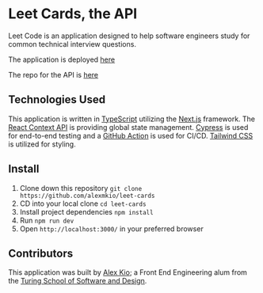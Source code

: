 # Leet Cards, the API
Leet Code is an application designed to help software engineers study for common technical interview questions.

The application is deployed [here](https://leet-cards.vercel.app/)

The repo for the API is [here](https://github.com/alexmkio/leet-cards-api/)

## Technologies Used
This application is written in [TypeScript](https://www.typescriptlang.org/) utilizing the [Next.js](https://nextjs.org/) framework. The [React Context API](https://reactjs.org/docs/context.html) is providing global state management. [Cypress](https://www.cypress.io/) is used for end-to-end testing and a [GitHub Action](https://github.com/features/actions) is used for CI/CD. [Tailwind CSS](https://tailwindcss.com/) is utilized for styling.


## Install
1. Clone down this repository `git clone https://github.com/alexmkio/leet-cards`
2. CD into your local clone `cd leet-cards`
3. Install project dependencies `npm install`
4. Run `npm run dev`
5. Open `http://localhost:3000/` in your preferred browser

## Contributors
This application was built by [Alex Kio](https://github.com/alexmkio/); a Front End Engineering alum from the [Turing School of Software and Design](https://turing.io/).
